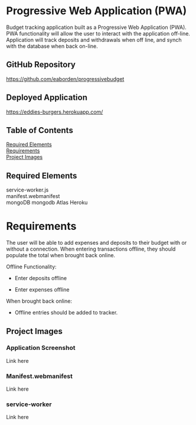 # Progressive Web Application (PWA)

Budget tracking application built as a Progressive Web Application (PWA).  PWA functionality will allow the user to interact with the application off-line.  Application will track deposits and withdrawals when off line, and synch with the database when back on-line. 

## GitHub Repository

https://github.com/eaborden/progressivebudget

## Deployed Application
https://eddies-burgers.herokuapp.com/

## Table of Contents
[Required Elements](#required-elements) \
[Requirements](#requirements) \
[Project Images](#project-images)

## Required Elements
service-worker.js\
manifest.webmanifest\
mongoDB
mongodb Atlas
Heroku

# Requirements

The user will be able to add expenses and deposits to their budget with or without a connection. When entering transactions offline, they should populate the total when brought back online.

Offline Functionality:

  * Enter deposits offline

  * Enter expenses offline

When brought back online:

  * Offline entries should be added to tracker.

## Project Images

###  Application Screenshot

Link here

###  Manifest.webmanifest

Link here

###  service-worker

Link here
